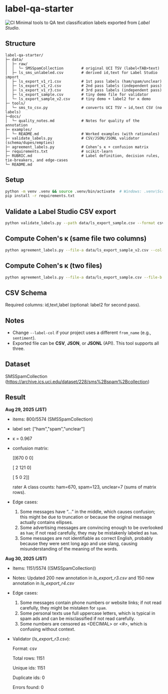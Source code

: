 # label-qa-starter
![CI](https://github.com/Jubel9/label-qa-starter/actions/workflows/ci.yml/badge.svg)
Minimal tools to QA text classification labels exported from *Label Studio*.

## Structure
```
label-qa-starter/
├─ data/
│  ├─ raw/
│  │  └─ SMSSpamCollection        # original UCI TSV (label<TAB>text)
│  ├─ ls_sms_unlabeled.csv        # derived id,text for Label Studio import
│  ├─ ls_export_v1_r1.csv         # 1st pass labels (ham/spam/unclear)
│  ├─ ls_export_v1_r2.csv         # 2nd pass labels (independent pass)
│  ├─ ls_export_v1_r3.csv         # 3rd pass labels (independent pass)
│  ├─ ls_export_sample.csv        # tiny demo file for validator
│  └─ ls_export_sample_v2.csv     # tiny demo + label2 for κ demo
├─ tools/
│  └─ sms_to_csv.py               # converts UCI TSV → id,text CSV (no labels)
├─docs/
│  └─ quality_notes.md            # Notes for quality of the annotation
├─ examples/
│  └─ README.md                   # Worked examples (with rationales)
├─ validate_labels.py             # CSV/JSON/JSONL validator (schema/dupes/empties)
├─ agreement_labels.py            # Cohen’s κ + confusion matrix
├─ requirements.txt               # scikit-learn
├─ RUBRIC.md                      # Label definition, decision rules, tie-breakers, and edge-cases
└─ README.md
```

## Setup
```bash
python -m venv .venv && source .venv/bin/activate  # Windows: .venv\Scripts\activate
pip install -r requirements.txt
```

## Validate a Label Studio CSV export
```bash
python validate_labels.py --path data/ls_export_sample.csv --format csv --id-col id --text-col text --label-col label
```

## Compute Cohen's κ (same file two columns)
```bash
python agreement_labels.py --file-a data/ls_export_sample_v2.csv --col-a label --col-b label2
```

## Compute Cohen's κ (two files)
```bash
python agreement_labels.py --file-a data/ls_export_sample.csv --file-b data/ls_export_sample_v2.csv --col-a label --col-b label
```

## CSV Schema
Required columns: id,text,label (optional: label2 for second pass).

## Notes
- Change `--label-col` if your project uses a different `from_name` (e.g., `sentiment`).
- Exported file can be **CSV**, **JSON**, or **JSONL** (API). This tool supports all three.

## Dataset
SMSSpamCollection (https://archive.ics.uci.edu/dataset/228/sms%2Bspam%2Bcollection)

## Result
**Aug 29, 2025 (JST)**
- items: 800/5574 (SMSSpamCollection)
- label set: ["ham","spam","unclear"]
- κ = 0.967
- confusion matrix:

    [[670   0   0]

    [  2 121   0]

    [  5   0   2]]

    rater A class counts: ham=670, spam=123, unclear=7 (sums of matrix rows).
- Edge cases:
    1. Some messages have “…” in the middle, which causes confusion; this might be due to truncation or because the original message actually contains ellipses.
    2. Some advertising messages are convincing enough to be overlooked as `ham`; if not read carefully, they may be mistakenly labeled as `ham`.
    3. Some messages are not identifiable as correct English, probably because they were sent long ago and use slang, causing misunderstanding of the meaning of the words.

**Aug 30, 2025 (JST)**
- Items: 1151/5574 ((SMSSpamCollection))
- Notes: Updated 200 new annotation in  *ls_export_r3.csv* and 150 new annotation in *ls_export_r4.csv*
- Edge cases:
    1. Some messages contain phone numbers or website links; if not read carefully, they might be mistaken for `spam`.
    2. Some personal texts use full uppercase letters, which is typical in spam ads and can be misclassified if not read carefully.
    3. Some numbers are censored as &lt;DECIMAL&gt; or &lt;#&gt;, which is confusing without context.
- Validator (*ls_export_r3.csv*):
    
    Format: csv
    
    Total rows: 1151
    
    Unique ids: 1151
    
    Duplicate ids: 0
    
    Errors found: 0